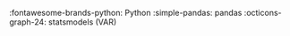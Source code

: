 
<span class="tag"> :fontawesome-brands-python: Python</span>
<span class="tag"> :simple-pandas: pandas</span>
<span class="tag"> :octicons-graph-24: statsmodels (VAR)</span>